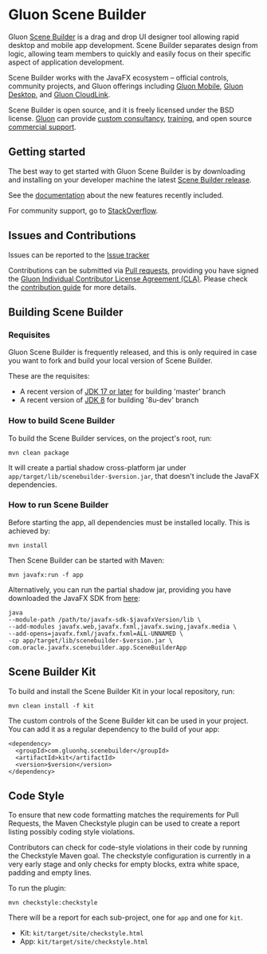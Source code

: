 # Gluon Scene Builder #

Gluon [Scene Builder](http://gluonhq.com/products/scene-builder/) is a drag and drop UI designer tool allowing rapid desktop and mobile app development.
Scene Builder separates design from logic, allowing team members to quickly and easily focus on their specific aspect of application development.

Scene Builder works with the JavaFX ecosystem – official controls, community projects, and Gluon offerings including
[Gluon Mobile](http://gluonhq.com/products/mobile),
[Gluon Desktop](http://gluonhq.com/products/desktop), and
[Gluon CloudLink](http://gluonhq.com/products/cloudlink).

Scene Builder is open source, and it is freely licensed under the BSD license.
[Gluon](http://gluonhq.com) can provide [custom consultancy](http://gluonhq.com/services/consulting/), [training](http://gluonhq.com/services/training/), and open source [commercial support](http://gluonhq.com/services/commercial-support/).

## Getting started ##

The best way to get started with Gluon Scene Builder is by downloading and installing on your developer machine the latest 
[Scene Builder release](http://gluonhq.com/products/scene-builder/#download).

See the [documentation](http://docs.gluonhq.com/scenebuilder/) about the new features recently included.

For community support, go to [StackOverflow](https://stackoverflow.com/questions/tagged/scenebuilder).

## Issues and Contributions ##

Issues can be reported to the [Issue tracker](https://github.com/gluonhq/scenebuilder/issues/)

Contributions can be submitted via [Pull requests](https://github.com/gluonhq/scenebuilder/pulls/), 
providing you have signed the [Gluon Individual Contributor License Agreement (CLA)](https://cla.gluonhq.com). Please check the [contribution guide](CONTRIBUTING.md) for more details.

## Building Scene Builder ##

### Requisites ###

Gluon Scene Builder is frequently released, and this is only required in case you want to fork and build your local version of Scene Builder.

These are the requisites:

* A recent version of [JDK 17 or later](https://www.oracle.com/technetwork/java/javase/downloads/index.html) for building 'master' branch
* A recent version of [JDK 8](https://www.oracle.com/technetwork/java/javase/downloads/jdk8-downloads-2133151.html) for building '8u-dev' branch

### How to build Scene Builder ###

To build the Scene Builder services, on the project's root, run:

`mvn clean package`

It will create a partial shadow cross-platform jar under `app/target/lib/scenebuilder-$version.jar`, that doesn't include the JavaFX dependencies.

### How to run Scene Builder ###

Before starting the app, all dependencies must be installed locally.
This is achieved by:

`mvn install`

Then Scene Builder can be started with Maven:

`mvn javafx:run -f app`

Alternatively, you can run the partial shadow jar, providing you have downloaded the JavaFX SDK from [here](https://gluonhq.com/products/javafx/):

```
java 
--module-path /path/to/javafx-sdk-$javafxVersion/lib \
--add-modules javafx.web,javafx.fxml,javafx.swing,javafx.media \
--add-opens=javafx.fxml/javafx.fxml=ALL-UNNAMED \
-cp app/target/lib/scenebuilder-$version.jar \
com.oracle.javafx.scenebuilder.app.SceneBuilderApp
```

## Scene Builder Kit ##

To build and install the Scene Builder Kit in your local repository, run:

`mvn clean install -f kit`

The custom controls of the Scene Builder kit can be used in your project.
You can add it as a regular dependency to the build of your app:

```
<dependency>
  <groupId>com.gluonhq.scenebuilder</groupId>
  <artifactId>kit</artifactId>
  <version>$version</version>
</dependency>
```

## Code Style

To ensure that new code formatting matches the requirements for Pull Requests,
the Maven Checkstyle plugin can be used to create a report listing possibly coding 
style violations.

Contributors can check for code-style violations in their code by running the Checkstyle Maven goal. The checkstyle configuration is currently in a very early stage and only checks for empty blocks, extra white space, padding and empty lines.

To run the plugin:

```
mvn checkstyle:checkstyle
```

There will be a report for each sub-project, one for `app` and one for `kit`.

* Kit: `kit/target/site/checkstyle.html`
* App: `kit/target/site/checkstyle.html`

